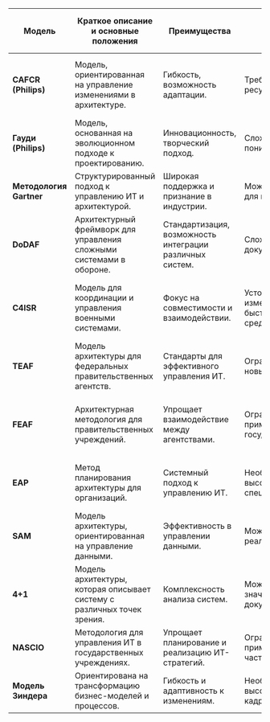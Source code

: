 | Модель                               | Краткое описание и основные положения                                             | Преимущества                                              | Недостатки                                               | Ссылка на краткую справку по подходу | Подходит ли для нашей платформы? |
|--------------------------------------|-------------------------------------------------------------------------------|----------------------------------------------------------|---------------------------------------------------------|-----------------------------------|----------------------------------|
| **CAFCR (Philips)**                  | Модель, ориентированная на управление изменениями в архитектуре.              | Гибкость, возможность адаптации.                         | Требует значительных ресурсов для реализации.          | [Модель архитектуры CAFCR (Philips)](CAFCR.md)     | Слишком сложна для небольших предприятий. Для нас избыточна                               |
| **Гауди (Philips)**                  | Модель, основанная на эволюционном подходе к проектированию.                  | Инновационность, творческий подход.                      | Сложность в реализации и понимании.                    | [Модель архитектуры «Гауди» (Philips)](Gaudi.md)  | Да                               |
| **Методология Gartner**              | Структурированный подход к управлению ИТ и архитектурой.                       | Широкая поддержка и признание в индустрии.              | Может быть избыточным для малых организаций.           | [Методология Gartner](Gartner.md) | Ограниченно                      |
| **DoDAF**                            | Архитектурный фреймворк для управления сложными системами в обороне.         | Стандартизация, возможность интеграции различных систем. | Сложность и громоздкость документации.                 | [Архитектура DoDAF (Министерство обороны США)](DoDAF.md) | Нет                            |
| **C4ISR**                            | Модель для координации и управления военными системами.                      | Фокус на совместимости и взаимодействии.                 | Устойчивость к изменениям в условиях быстро меняющейся среды. | [Методика построения архитектуры C4ISR (Министерство обороны США)](C4ISR.md) | Нет                            |
| **TEAF**                             | Модель архитектуры для федеральных правительственных агентств.                | Стандарты для эффективного управления ИТ.                | Ограниченная гибкость для новых технологий.             | [Архитектура TEAF (казначейство США)](Teaf.md)    | Ограниченно                      |
| **FEAF**                             | Архитектурная методология для правительственных учреждений.                   | Упрощает взаимодействие между агентствами.                | Ограниченная применимость вне государственного сектора.  | [Методика FEAF (федеральная архитектура правительства США)](Feaf.md) | Нет                            |
| **EAP**                              | Метод планирования архитектуры для организаций.                                | Системный подход к управлению ИТ.                        | Необходимость в высококвалифицированных специалистах.    | [Метод планирования архитектуры организации EAP](EAP.md) | Да                            |
| **SAM**                              | Модель архитектуры, ориентированная на управление данными.                   | Эффективность в управлении данными.                       | Может быть сложной в реализации.                        | [Методика разработки SAM](SAM.md) | Ограниченно                      |
| **4+1**                              | Модель архитектуры, которая описывает систему с различных точек зрения.      | Комплексность анализа систем.                             | Может требовать значительных усилий для документирования. | [Модели «4+1»](4+1.md)         | Да                               |
| **NASCIO**                           | Методология для управления ИТ в государственных учреждениях.                  | Упрощает планирование и реализацию ИТ-стратегий.        | Ограниченная применимость для частного сектора.         | [Методика NASCIO](Nascio.md)    | Нет                            |
| **Модель Зиндера**                  | Ориентирована на трансформацию бизнес-моделей и процессов.                    | Гибкость и адаптивность к изменениям.                    | Необходимость в высококвалифицированных кадрах.         | [Модель Зиндера](имя_файла_12)   | Да                               |
